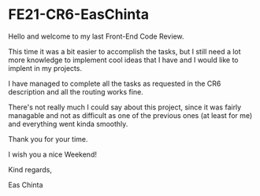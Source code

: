 # FE21-CR6-EasChinta

Hello and welcome to my last Front-End Code Review.

This time it was a bit easier to accomplish the tasks, but I still
need a lot more knowledge to implement cool ideas that I have and I would like to implent in my projects. 

I have managed to complete all the tasks as requested in the CR6 description and all the routing works fine. 


There's not really much I could say about this project, since it was fairly managable and not as difficult as one of the previous ones (at least for me) and everything went kinda smoothly. 

Thank you for your time. 

I wish you a nice Weekend! 


Kind regards,


Eas Chinta